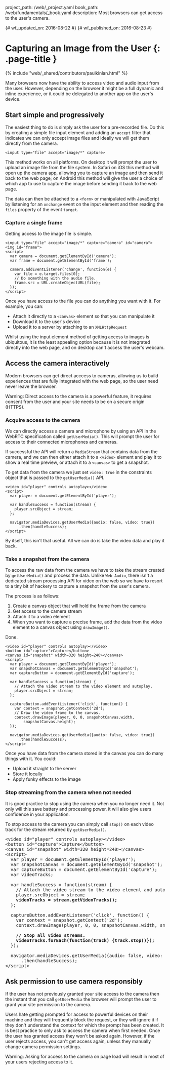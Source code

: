 project_path: /web/_project.yaml
book_path: /web/fundamentals/_book.yaml
description: Most browsers can get access to the user's camera.

{# wf_updated_on: 2016-08-22 #}
{# wf_published_on: 2016-08-23 #}

# Capturing an Image from the User {: .page-title }

{% include "web/_shared/contributors/paulkinlan.html" %}

Many browsers now have the ability to access video and audio input from the 
user. However, depending on the browser it might be a full dynamic and inline 
experience, or it could be delegated to another app on the user's device.

## Start simple and progressively

The easiest thing to do is simply ask the user for a pre-recorded
file. Do this by creating a simple file input element and adding 
an `accept` filter that indicates we can only accept image files and ideally we 
will get them directly from the camera.

    <input type="file" accept="image/*" capture>

This method works on all platforms. On desktop it will prompt the user to 
upload an image file from the file system. In Safari
on iOS this method will open up the camera app, allowing you to capture an image 
and then send it back to the web page; on Android this method will give the user 
a choice of which app to use to capture the image before sending it back to the
web page.

The data can then be attached to a `<form>` or manipulated with JavaScript by 
listening for an `onchange` event on the input element and then reading 
the `files` property of the event `target`.

### Capture a single frame

Getting access to the image file is simple.

    <input type="file" accept="image/*" capture="camera" id="camera">
    <img id="frame">
    <script>
      var camera = document.getElementById('camera');
      var frame = document.getElementById('frame');

      camera.addEventListener('change', function(e) {
        var file = e.target.files[0]; 
        // Do something with the audio file.
        frame.src = URL.createObjectURL(file);
      });
    </script>

Once you have access to the file you can do anything you want with it. For 
example, you can:

* Attach it directly to a `<canvas>` element so that you can manipulate it
* Download it to the user's device
* Upload it to a server by attaching to an `XMLHttpRequest` 

Whilst using the input element method of getting access to images is 
ubiquitous, it is the least appealing option because it is not integrated 
directly into the web page, and on desktop can't access the user's webcam.

## Access the camera interactively

Modern browsers can get direct acccess to cameras, allowing us to build
experiences that are fully integrated with the web page, so the user need never
leave the browser.

Warning: Direct access to the camera is a powerful feature, it requires consent 
from the user and your site needs to be on a secure origin (HTTPS).

### Acquire access to the camera

We can directly access a camera and microphone by using an API in the WebRTC 
specification called `getUserMedia()`. This will prompt the user for 
access to their connected microphones and cameras.

If successful the API will return a `MediaStream` that contains data from
the camera, and we can then either attach it to a `<video>` element and play it
to show a real time preview, or attach it to a `<canvas>` to get a
snapshot.

To get data from the camera we just set `video: true` in the constraints 
object that is passed to the `getUserMedia()` API.

    <video id="player" controls autoplay></video>
    <script>  
      var player = document.getElementById('player');

      var handleSuccess = function(stream) {
        player.srcObject = stream;
      };

      navigator.mediaDevices.getUserMedia({audio: false, video: true})
          .then(handleSuccess);
    </script>

By itself, this isn't that useful. All we can do is take the video data and play
it back.

### Take a snapshot from the camera

To access the raw data from the camera we have to take the stream created by
`getUserMedia()` and process the data. Unlike `Web Audio`, there isn't a 
dedicated stream processing API for video on the web so we have to resort to 
a tiny bit of hackery to capture a snapshot from the user's camera.

The process is as follows:

1. Create a canvas object that will hold the frame from the camera
2. Get access to the camera stream
3. Attach it to a video element
4. When you want to capture a precise frame, add the data from the video element 
   to a canvas object using `drawImage()`.

Done.

    <video id="player" controls autoplay></video>
    <button id="capture">Capture</button>
    <canvas id="snapshot" width=320 height=240></canvas>
    <script>
      var player = document.getElementById('player'); 
      var snapshotCanvas = document.getElementById('snapshot');
      var captureButton = document.getElementById('capture');

      var handleSuccess = function(stream) {
        // Attach the video stream to the video element and autoplay.
        player.srcObject = stream;
      };

      captureButton.addEventListener('click', function() {
        var context = snapshot.getContext('2d');
        // Draw the video frame to the canvas.
        context.drawImage(player, 0, 0, snapshotCanvas.width, 
            snapshotCanvas.height);
      });

      navigator.mediaDevices.getUserMedia({audio: false, video: true})
          .then(handleSuccess);
    </script>

Once you have data from the camera stored in the canvas you can do many
things with it. You could: 

* Upload it straight to the server
* Store it locally
* Apply funky effects to the image

### Stop streaming from the camera when not needed

It is good practice to stop using the camera when you no longer need it. 
Not only will this save battery and processing power, it will also give 
users confidence in your application.

To stop access to the camera you can simply call `stop()` on each video track 
for the stream returned by `getUserMedia()`.

<pre class="prettyprint">
&lt;video id="player" controls autoplay>&lt;/video>
&lt;button id="capture">Capture&lt;/button>
&lt;canvas id="snapshot" width=320 height=240>&lt;/canvas>
&lt;script>
  var player = document.getElementById('player'); 
  var snapshotCanvas = document.getElementById('snapshot');
  var captureButton = document.getElementById('capture');
  var videoTracks;

  var handleSuccess = function(stream) {
    // Attach the video stream to the video element and autoplay.
    player.srcObject = stream;
    <strong>videoTracks = stream.getVideoTracks();</strong>
  };

  captureButton.addEventListener('click', function() {
    var context = snapshot.getContext('2d');
    context.drawImage(player, 0, 0, snapshotCanvas.width, snapshotCanvas.height);

    <strong>// Stop all video streams.
    videoTracks.forEach(function(track) {track.stop()});</strong>
  });

  navigator.mediaDevices.getUserMedia({audio: false, video: true})
      .then(handleSuccess);
&lt;/script>
</pre>

## Ask permission to use camera responsibly

If the user has not previously granted your site access to the camera then
the instant that you call `getUserMedia` the browser will prompt the user to
grant your site permission to the camera. 

Users hate getting prompted for access to powerful devices on their machine 
and they will frequently block the request, or they will ignore it if they don't 
understand the context for which the prompt has been created. It is best 
practice to only ask to access the camera when first needed. Once the user has
granted access they won't be asked again. However, if the user rejects access, 
you can't get access again, unless they manually change camera permission 
settings.

Warning: Asking for access to the camera on page load will result in most of 
your users rejecting access to it.
